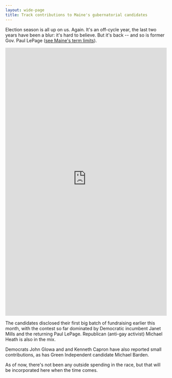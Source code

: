 ```yaml
---
layout: wide-page
title: Track contributions to Maine's gubernatorial candidates
---
```

Election season is all up on us. Again. It's an off-cycle year, the last two years have been a blur: it's hard to believe. But it's back -- and so is former Gov. Paul LePage ([see Maine's term limits](https://www.maine.gov/legis/const/#a5)).

<div><iframe style="border: none;" src="https://public.tableausoftware.com/views/governors-race-2022/ContributionSummary?:showVizHome=no&amp;:embed=true" width="100%" height="835px"></iframe></div>

The candidates disclosed their first big batch of fundraising earlier this month, with the contest so far dominated by Democratic incumbent Janet Mills and the returning Paul LePage. Republican (anti-gay activist) Michael Heath is also in the mix.

Democrats John Glowa and and Kenneth Capron have also reported small contributions, as has Green Independent candidate Michael Barden.

As of now, there's not been any outside spending in the race, but that will be incorporated here when the time comes.
